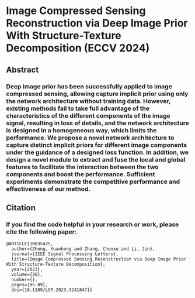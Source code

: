 # Image Compressed Sensing Reconstruction via Deep Image Prior With Structure-Texture Decomposition (ECCV 2024)
Abstract
------
### Deep image prior has been successfully applied to image compressed sensing, allowing capture implicit prior using only the network architecture without training data. However, existing methods fail to take full advantage of the characteristics of the different components of the image signal, resulting in loss of details, and the network architecture is designed in a homogeneous way, which limits the performance. We propose a novel network architecture to capture distinct implicit priors for different image components under the guidance of a designed loss function. In addition, we design a novel module to extract and fuse the local and global features to facilitate the interaction between the two components and boost the performance. Sufficient experiments demonstrate the competitive performance and effectiveness of our method.
Citation
------
### If you find the code helpful in your research or work, please cite the following paper:
    @ARTICLE{10035425,
      author={Zhong, Yuanhong and Zhang, Chenxu and Li, Jin},
      journal={IEEE Signal Processing Letters}, 
      title={Image Compressed Sensing Reconstruction via Deep Image Prior With Structure-Texture Decomposition}, 
      year={2023},
      volume={30},
      number={},
      pages={85-89},
      doi={10.1109/LSP.2023.3241847}}
